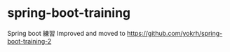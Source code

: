 # spring-boot-training
Spring boot 練習
Improved and moved to https://github.com/yokrh/spring-boot-training-2
